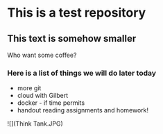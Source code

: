 # This is a test repository

## This text is somehow smaller

Who want some coffee?

### Here is a list of things we will do later today

* more git
* cloud with Gilbert
* docker - if time permits
* handout reading assignments and homework!

![](Think Tank.JPG)
